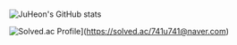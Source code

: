 ###

<!--
**JH201421228/JH201421228** is a ✨ _special_ ✨ repository because its `README.md` (this file) appears on your GitHub profile.

Here are some ideas to get you started:

- 🔭 I’m currently working on ...
- 🌱 I’m currently learning ...
- 👯 I’m looking to collaborate on ...
- 🤔 I’m looking for help with ...
- 💬 Ask me about ...
- 📫 How to reach me: ...
- 😄 Pronouns: ...
- ⚡ Fun fact: ...
-->
![JuHeon's GitHub stats](https://github-readme-stats.vercel.app/api?username=JH201421228&show_icons=true&theme=radical)

![Solved.ac Profile](http://mazassumnida.wtf/api/generate_badge?boj=741u741@naver.com)](https://solved.ac/741u741@naver.com)

